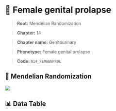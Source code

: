 # 🧪 Female genital prolapse

> **Root:** Mendelian Randomization

> **Chapter:** 14  

> **Chapter name:** Genitourinary

> **Phenotype:** Female genital prolapse  

> **Code:** `N14_FEMGENPROL`

## 🧬 Mendelian Randomization  

<img src="/MR/Figures/Forward/N14_FEMGENPROL.png"/>

## 📊 Data Table

<CsvTableMRF src="/MR_Data/Forward/N14_FEMGENPROL.csv"/>
